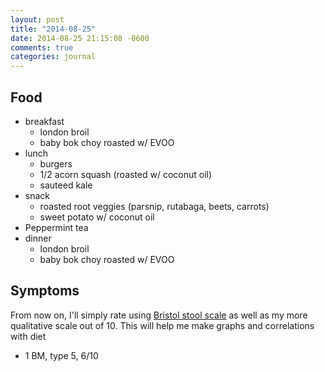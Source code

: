 ```yaml
---
layout: post
title: "2014-08-25"
date: 2014-08-25 21:15:08 -0600
comments: true
categories: journal
---
```


## Food
* breakfast
  * london broil
  * baby bok choy roasted w/ EVOO
* lunch
  * burgers
  * 1/2 acorn squash (roasted w/ coconut oil)
  * sauteed kale
* snack 
  * roasted root veggies (parsnip, rutabaga, beets, carrots)
  * sweet potato w/ coconut oil
* Peppermint tea
* dinner
  * london broil
  * baby bok choy roasted w/ EVOO

## Symptoms
From now on, I'll simply rate using [Bristol stool scale](http://en.wikipedia.org/wiki/Bristol_stool_scale) as well as my more qualitative scale out of 10. This will help me make graphs and correlations with diet

* 1 BM, type 5, 6/10
